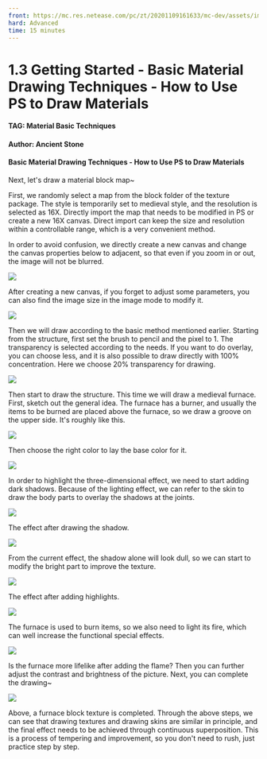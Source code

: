 ```yaml
--- 
front: https://mc.res.netease.com/pc/zt/20201109161633/mc-dev/assets/img/3_11.30ea58db.png 
hard: Advanced 
time: 15 minutes 
--- 
```

# 1.3 Getting Started - Basic Material Drawing Techniques - How to Use PS to Draw Materials 
#### TAG: Material Basic Techniques 
#### Author: Ancient Stone 
#### Basic Material Drawing Techniques - How to Use PS to Draw Materials 

Next, let's draw a material block map~ 

First, we randomly select a map from the block folder of the texture package. The style is temporarily set to medieval style, and the resolution is selected as 16X. Directly import the map that needs to be modified in PS or create a new 16X canvas. Direct import can keep the size and resolution within a controllable range, which is a very convenient method. 

In order to avoid confusion, we directly create a new canvas and change the canvas properties below to adjacent, so that even if you zoom in or out, the image will not be blurred. 

![](./images/3_1.png) 

After creating a new canvas, if you forget to adjust some parameters, you can also find the image size in the image mode to modify it. 

![](./images/3_2.png) 

Then we will draw according to the basic method mentioned earlier. Starting from the structure, first set the brush to pencil and the pixel to 1. The transparency is selected according to the needs. If you want to do overlay, you can choose less, and it is also possible to draw directly with 100% concentration. Here we choose 20% transparency for drawing. 

![](./images/3_3.png) 

Then start to draw the structure. This time we will draw a medieval furnace. First, sketch out the general idea. The furnace has a burner, and usually the items to be burned are placed above the furnace, so we draw a groove on the upper side. It's roughly like this. 

![](./images/3_4.png) 

Then choose the right color to lay the base color for it. 

![](./images/3_5.png) 




In order to highlight the three-dimensional effect, we need to start adding dark shadows. Because of the lighting effect, we can refer to the skin to draw the body parts to overlay the shadows at the joints. 

![](./images/3_6.png) 

The effect after drawing the shadow. 

![](./images/3_7.png) 

From the current effect, the shadow alone will look dull, so we can start to modify the bright part to improve the texture. 

![](./images/3_8.png) 

The effect after adding highlights. 

![](./images/3_9.png) 

The furnace is used to burn items, so we also need to light its fire, which can well increase the functional special effects. 

![](./images/3_10.png) 

Is the furnace more lifelike after adding the flame? Then you can further adjust the contrast and brightness of the picture. Next, you can complete the drawing~ 

![](./images/3_11.png) 

Above, a furnace block texture is completed. Through the above steps, we can see that drawing textures and drawing skins are similar in principle, and the final effect needs to be achieved through continuous superposition. This is a process of tempering and improvement, so you don't need to rush, just practice step by step.